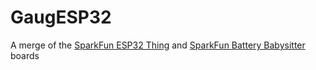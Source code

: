 # GaugESP32
A merge of the [SparkFun ESP32 Thing](https://www.sparkfun.com/products/13907) and [SparkFun Battery Babysitter](https://www.sparkfun.com/products/13777) boards
